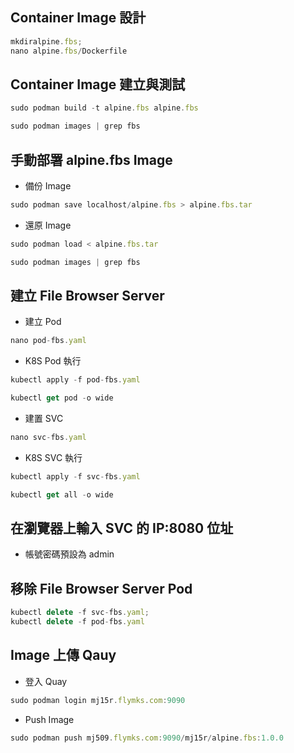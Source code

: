 ## Container Image 設計
```js
mkdiralpine.fbs;
nano alpine.fbs/Dockerfile
```

## Container Image 建立與測試
```js
sudo podman build -t alpine.fbs alpine.fbs
```
```js
sudo podman images | grep fbs
```

## 手動部署 alpine.fbs Image
* 備份 Image
```js
sudo podman save localhost/alpine.fbs > alpine.fbs.tar
```

* 還原 Image
```js
sudo podman load < alpine.fbs.tar
```
```js
sudo podman images | grep fbs
```


## 建立 File Browser Server
* 建立 Pod
```js
nano pod-fbs.yaml
```
* K8S Pod 執行
```js
kubectl apply -f pod-fbs.yaml
```
```js
kubectl get pod -o wide
```
* 建置 SVC 
```js
nano svc-fbs.yaml
```
* K8S SVC 執行
```js
kubectl apply -f svc-fbs.yaml
```
```js
kubectl get all -o wide
```

## 在瀏覽器上輸入 SVC 的 IP:8080 位址
* 帳號密碼預設為 admin

## 移除 File Browser Server Pod
```js
kubectl delete -f svc-fbs.yaml;
kubectl delete -f pod-fbs.yaml
```

## Image 上傳 Qauy
* 登入 Quay
```js
sudo podman login mj15r.flymks.com:9090
```

* Push Image
```js
sudo podman push mj509.flymks.com:9090/mj15r/alpine.fbs:1.0.0
```
